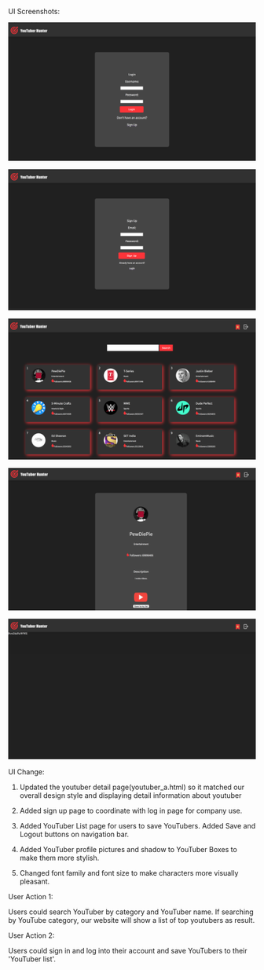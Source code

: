 UI Screenshots:

![alt text](m4-1.png)

![alt text](m4-2.png)

![alt text](m4-3.png)

![alt text](m4-4.png)

![alt text](m4-5.png)

UI Change: 

1. Updated the youtuber detail page(youtuber_a.html) so it matched our overall design style and displaying detail information
about youtuber

2. Added sign up page to coordinate with log in page for company use. 

3. Added YouTuber List page for users to save YouTubers. Added Save and Logout buttons on navigation bar.

4. Added YouTuber profile pictures and shadow to YouTuber Boxes to make them more stylish.

5. Changed font family and font size to make characters more visually pleasant.

User Action 1: 

Users could search YouTuber by category and YouTuber name. If searching by YouTube category, our website will show a list of top youtubers as result.

User Action 2: 

Users could sign in and log into their account and save YouTubers to their 'YouTuber list'.
